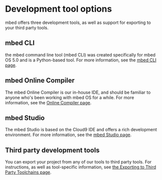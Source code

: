# Development tool options

mbed offers three development tools, as well as support for exporting to your third party tools.


## mbed CLI

the mbed command line tool (mbed CLI) was created specifically for mbed OS 5.0 and is a Python-based tool. For more information, see the [mbed CLI page](cli.md).

## mbed Online Compiler

The mbed Online Compiler is our in-house IDE, and should be familiar to anyone who's been working with mbed OS for a while. For more information, see the [Online Compiler page](online_comp.md).

## mbed Studio

The mbed Studio is based on the Cloud9 IDE and offers a rich development environment. For more information, see the [mbed Studio page](studio.md).

## Third party development tools

You can export your project from any of our tools to third party tools. For instructions, as well as tool-specific information, see [the Exporting to Third Party Toolchains page](third_party.md).
